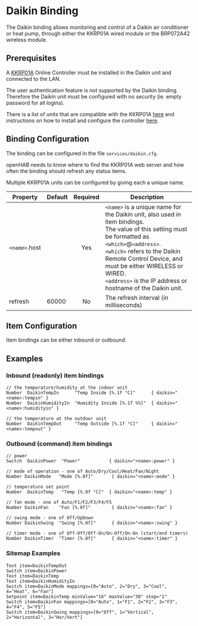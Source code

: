 # Daikin Binding

The Daikin binding allows monitoring and control of a Daikin air conditioner or heat pump, through either the KKRP01A wired module or the BRP072A42 wireless module.

## Prerequisites

A [KKRP01A](http://www.onlinecontroller.eu/) Online Controller must be
installed in the Daikin unit and connected to the LAN. 

The user authentication feature is not supported by the Daikin binding.
Therefore the Daikin unit must be configured with no security (ie. empty
password for all logins).

There is a list of units that are compatible with the KKRP01A
[here](http://www.onlinecontroller.eu/media/downloads/List-of-compatible-INDOOR-and-OUTDOOR-units-4.pdf)
and instructions on how to install and configure the controller [here](http://www.onlinecontroller.eu/en/download).


## Binding Configuration

The binding can be configured in the file `services/daikin.cfg`.

openHAB needs to know where to find the KKRP01A web server and how often the
binding should refresh any status items.

Multiple KKRP01A units can be configured by giving each a unique name.

| Property           | Default | Required | Description                                  |
|--------------------|---------|:--------:|----------------------------------------------|
| `<name>`.host      |         | Yes      | `<name>` is a unique name for the Daikin unit, also used in item bindings.<br/> The value of this setting must be formatted as `<which>`@`<address>`.<br/> `<which>` refers to the Daikin Remote Control Device, and must be either WIRELESS or WIRED.<br/> `<address>` is the IP address or hostname of the Daikin unit. |
| refresh            | 60000   | No       | The refresh interval (in milliseconds)       |


## Item Configuration

Item bindings can be either inbound or outbound. 


## Examples

### Inbound (readonly) item bindings

    // the temperature/humidity at the indoor unit
    Number  DaikinTempIn      "Temp Inside [%.1f °C]"      { daikin="<name>:tempin" }
    Number  DaikinHumidityIn  "Humidity Inside [%.1f %%]"  { daikin="<name>:humidityin" }

    // the temperature at the outdoor unit
    Number  DaikinTempOut     "Temp Outside [%.1f °C]"     { daikin="<name>:tempout" }
 
### Outbound (command) item bindings

    // power
    Switch  DaikinPower  "Power"           { daikin="<name>:power" }
 
    // mode of operation - one of Auto/Dry/Cool/Heat/Fan/Night
    Number DaikinMode   "Mode [%.0f]"       { daikin="<name>:mode" }
 
    // temperature set point
    Number  DaikinTemp   "Temp [%.0f °C]"  { daikin="<name>:temp" }
 
    // fan mode - one of Auto/F1/F2/F3/F4/F5
    Number DaikinFan    "Fan [%.0f]"        { daikin="<name>:fan" }
 
    // swing mode - one of Off/UpDown
    Number DaikinSwing  "Swing [%.0f]"      { daikin="<name>:swing" }
 
    // timer mode - one of Off-Off/Off-On/On-Off/On-On (start/end timers)
    Number DaikinTimer  "Timer [%.0f]"      { daikin="<name>:timer" }

### Sitemap Examples

    Text item=DaikinTempOut
    Switch item=DaikinPower
    Text item=DaikinTemp
    Text item=DaikinHumidityIn
    Switch item=DaikinMode mappings=[0="Auto", 2="Dry", 3="Cool", 4="Heat", 6="Fan"]
    Setpoint item=DaikinTemp minValue="16" maxValue="30" step="1"
    Switch item=DaikinFan mappings=[0="Auto", 1="F1", 2="F2", 3="F3", 4="F4", 5="F5"]
    Switch item=DaikinSwing mappings=[0="Off", 1="Vertical", 2="Horizontal", 3="Hor/Vert"]
